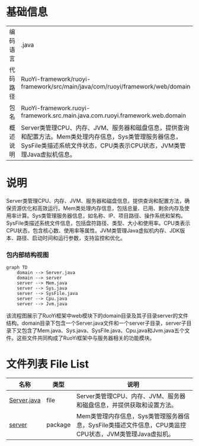 # 基础信息

|      |      |
|------|------|
| 编码语言 | .java |
| 代码路径 | RuoYi-framework/ruoyi-framework/src/main/java/com/ruoyi/framework/web/domain |
| 包名 | RuoYi-framework.ruoyi-framework.src.main.java.com.ruoyi.framework.web.domain |
| 概述说明 | Server类管理CPU、内存、JVM、服务器和磁盘信息，提供查询和配置方法。Mem类处理内存信息，Sys类管理服务器信息，SysFile类描述系统文件状态，CPU类表示CPU状态，JVM类管理Java虚拟机信息。 |

# 说明

Server类管理CPU、内存、JVM、服务器和磁盘信息，提供查询和配置方法，确保资源优化和高效运行。Mem类处理内存信息，包括总量、已用、剩余内存及使用率计算。Sys类管理服务器信息，如名称、IP、项目路径、操作系统和架构。SysFile类描述系统文件信息，包括盘符路径、类型、大小和使用率。CPU类表示CPU状态，包含核心数、使用率等属性。JVM类管理Java虚拟机内存、JDK版本、路径、启动时间和运行参数，支持监控和优化。


### 包内部结构视图

```mermaid
graph TD
    domain --> Server.java
    domain --> server
    server --> Mem.java
    server --> Sys.java
    server --> SysFile.java
    server --> Cpu.java
    server --> Jvm.java
```

该流程图展示了RuoYi框架中web模块下的domain目录及其子目录server的文件结构。domain目录下包含一个Server.java文件和一个server子目录，server子目录下又包含了Mem.java、Sys.java、SysFile.java、Cpu.java和Jvm.java五个文件。这些文件共同构成了RuoYi框架中与服务器相关的功能模块。

# 文件列表 File List

| 名称   | 类型  | 说明 |
|-------|------|-------------|
| [Server.java](Server.md) | file | Server类管理CPU、内存、JVM、服务器和磁盘信息，并提供获取和设置方法。 |
| [server](server/_module.md) | package | Mem类管理内存信息，Sys类管理服务器信息，SysFile类描述文件信息，CPU类监控CPU状态，JVM类管理Java虚拟机。 |


